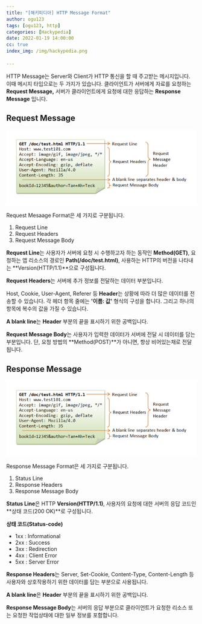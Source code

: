 ```yaml
---
title: "[해키피디아] HTTP Message Format"
author: ogu123
tags: [ogu123, http]
categories: [Hackypedia]
date: 2022-01-19 14:00:00
cc: true
index_img: /img/hackypedia.png

---
```


HTTP Message는 Server와 Client가 HTTP 통신을 할 때 주고받는 메시지입니다. 이때 메시지 타입으로는 두 가지가 있습니다.  클라이언트가 서버에게 자료를 요청하는 **Request Message,** 서버가 클라이언트에게 요청에 대한 응답하는 **Response Message** 입니다.


## Request Message

![](http-message-format/image1.png)



Request Mesaage Format은 세 가지로 구분됩니다.

1. Request Line
2. Request Headers
3. Request Message Body

**Request Line**는 사용자가 서버에 요청 시 수행하고자 하는 동작인 **Method(GET)**, 요청하는 앱 리소스의 경로인 **Path(/doc/test.html)**, 사용하는 HTTP의 버전을 나타내는 **Version(HTTP/1.1)**으로 구성됩니다.

**Request Headers**는 서버에 추가 정보를 전달하는 데이터 부분입니다.

Host, Cookie, User-Agent, Referer 등  **Header**는 상황에 따라 더 많은 데이터를 전송할 수 있습니다. 각 헤더 항목 줄에는 **'이름:  값'** 형식의 구성을 합니다. 그리고 하나의 항목에 복수의 값을 가질 수 있습니다.

**A blank line**는 **Header** 부분의 끝을 표시하기 위한 공백입니다.

**Request Message Body**는 사용자가 입력한 데이터가 서버에 전달 시 데이터를 담는 부분입니다. 단, 요청 방법의 **Method(POST)**가 아니면, 항상 비어있는채로 전달됩니다.



## Response Message

![](http-message-format/image1.png)

Response Message Format은 세 가지로 구분됩니다.

1. Status Line
2. Response Headers
3. Response Message Body

**Status Line**은 HTTP **Version(HTTP/1.1)**, 사용자의 요청에 대한 서버의 응답 코드인 **상태 코드(200 OK)**로 구성됩니다.

**상태 코드(Status-code)**

- 1xx : Informational
- 2xx : Success
- 3xx : Redirection
- 4xx : Client Error
- 5xx : Server Error

**Response Headers**는 Server, Set-Cookie, Content-Type, Content-Length 등 사용자와 상호작용하기 위한 데이터를 담는 부분으로 사용됩니다.

**A blank line**은 **Header** 부분의 끝을 표시하기 위한 공백입니다.

**Response Message Body**는 서버의 응답 부분으로 클라이언트가 요청한 리소스 또는 요청한 작업상태에 대한 일부 정보를 포함합니다.